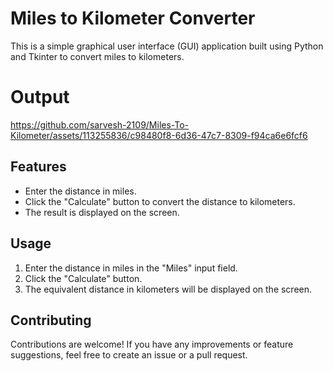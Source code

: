 # Miles to Kilometer Converter

This is a simple graphical user interface (GUI) application built using Python and Tkinter to convert miles to kilometers.

# Output


https://github.com/sarvesh-2109/Miles-To-Kilometer/assets/113255836/c98480f8-6d36-47c7-8309-f94ca6e6fcf6



## Features

- Enter the distance in miles.
- Click the "Calculate" button to convert the distance to kilometers.
- The result is displayed on the screen.

## Usage

1. Enter the distance in miles in the "Miles" input field.
2. Click the "Calculate" button.
3. The equivalent distance in kilometers will be displayed on the screen.

## Contributing

Contributions are welcome! If you have any improvements or feature suggestions, feel free to create an issue or a pull request.

